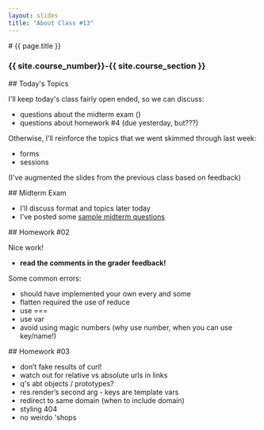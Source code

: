 ```yaml
---
layout: slides
title: "About Class #13"
---
```


<section markdown="block" class="intro-slide">
# {{ page.title }}

### {{ site.course_number}}-{{ site.course_section }}

<p><small></small></p>
</section>

<section markdown="block">
## Today's Topics

I'll keep today's class fairly open ended, so we can discuss:

* questions about the midterm exam ()
* questions about homework #4 (due yesterday, but???)

Otherwise, I'll reinforce the topics that we went skimmed through last week:

* forms
* sessions

(I've augmented the slides from the previous class based on feedback)
</section>

<section markdown="block">
## Midterm Exam 


* I'll discuss format and topics later today
* I've posted some [sample midterm questions](../../resources/handouts/midterm/midterm_sample_questions.pdf)
</section>

<section markdown="block">
## Homework #02

Nice work!

* __read the comments in the grader feedback!__ 

Some common errors:

* should have implemented your own every and some
* flatten required the use of reduce
* use ===
* use var
* avoid using magic numbers (why use number, when you can use key/name!)
</section>

<section markdown="block">
## Homework #03

* don’t fake results of curl!
* watch out for relative vs absolute urls in links
* q's abt objects / prototypes?
* res.render’s second arg - keys are template vars
* redirect to same domain (when to include domain) 
* styling 404
* no weirdo 'shops
</section>
